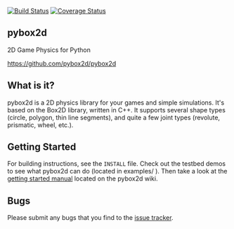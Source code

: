[![Build Status](https://travis-ci.org/pybox2d/pybox2d.svg?branch=master)](https://travis-ci.org/pybox2d/pybox2d) [![Coverage Status](https://coveralls.io/repos/pybox2d/pybox2d/badge.svg?branch=master&service=github)](https://coveralls.io/github/pybox2d/pybox2d?branch=master)

pybox2d
-------
2D Game Physics for Python

https://github.com/pybox2d/pybox2d

What is it?
-----------
pybox2d is a 2D physics library for your games and simple simulations. It's based on the
Box2D library, written in C++. It supports several shape types (circle, polygon, thin line
segments), and quite a few joint types (revolute, prismatic, wheel, etc.).

Getting Started
---------------
For building instructions, see the `INSTALL` file. Check out the testbed demos to see what pybox2d can do (located in
examples/ ). Then take a look at the [getting started manual](https://github.com/pybox2d/pybox2d/wiki/manual)
located on the pybox2d wiki.

Bugs
----
Please submit any bugs that you find to the [issue tracker](https://github.com/pybox2d/pybox2d/issues).
